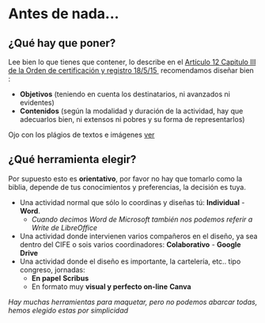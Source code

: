 
# Antes de nada...

## ¿Qué hay que poner?

Lee bien lo que tienes que contener, lo describe en el [Artículo 12 Capitulo III de la Orden de certificación y registro 18/5/15 ](http://www.boa.aragon.es/cgi-bin/EBOA/BRSCGI?CMD=VEROBJ&amp;MLKOB=859076685454) recomendamos diseñar bien :

- **Objetivos** (teniendo en cuenta los destinatarios, ni avanzados ni evidentes)
- **Contenidos** (según la modalidad y duración de la actividad, hay que adecuarlos bien, ni extensos ni pobres y su forma de representarlos)

Ojo con los plágios de textos e imágenes [ver](https://catedu.gitbooks.io/manual-de-creadores/content/derechos_de_autor.html)

## ¿Qué herramienta elegir?

Por supuesto esto es **orientativo**, por favor no hay que tomarlo como la biblia, depende de tus conocimientos y preferencias, la decisión es tuya. 

- Una actividad normal que sólo lo coordinas y diseñas tú: **Individual** - **Word**.
    - *Cuando decimos Word de Microsoft también nos podemos referir a Write de LibreOffice*
- Una actividad donde intervienen varios compañeros en el diseño, ya sea dentro del CIFE o sois varios coordinadores: **Colaborativo** - **Google Drive**
- Una actividad donde el diseño es importante, la cartelería, etc.. tipo congreso, jornadas:
    - **En papel** **Scribus**
    - En formato muy **visual y perfecto on-line** **Canva**

*Hay muchas herramientas para maquetar, pero no podemos abarcar todas, hemos elegido estas por simplicidad*